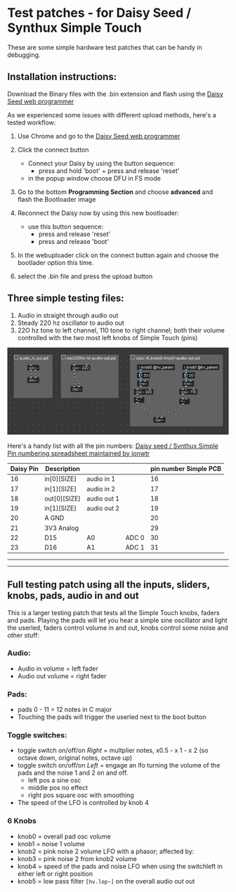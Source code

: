 # Test patches - for Daisy Seed / Synthux Simple Touch

These are some simple hardware test patches that can be handy in debugging.

## Installation instructions:

Download the Binary files with the .bin extension and flash using the [Daisy Seed web programmer](https://electro-smith.github.io/Programmer/)

As we experienced some issues with different upload methods, here's a tested workflow:

1. Use Chrome and go to the [Daisy Seed web programmer](https://electro-smith.github.io/Programmer/)
2. Click the connect button
   - Connect your Daisy by using the button sequence:
      - press and hold 'boot' + press and release 'reset'
   - in the popup window choose DFU in FS mode
3. Go to the bottom **Programming Section** and choose **advanced** and flash the Bootloader image
4. Reconnect the Daisy now by using this new bootloader:
   - use this button sequence:
      - press and release 'reset'
      - press and release 'boot'
5. In the webuploader click on the connect button again and choose the bootlader option this time.

6. select the .bin file and press the upload button


## Three simple testing files:
1. Audio in straight through audio out
2. Steady 220 hz oscillator to audio out
3. 22O hz tone to left channel, 110 tone to right channel; both their volume controlled with the two most left knobs of Simple Touch (pins) 

![screenshot of the three HW test patches](HWtestpatches.jpg)


Here's a handy list with all the pin numbers: [Daisy seed / Synthux Simple Pin numbering spreadsheet maintained by jonwtr](https://docs.google.com/spreadsheets/d/1xtg_s1tk8tm-6qNkBLFc6V1L_Mpmu-PCOvv7qEyr9mU/edit?usp=sharing)

| Daisy Pin | Description |  |  | pin number Simple PCB |
|---|---|---|---|---|
| 16 | in[0][SIZE] | audio in 1 |  | 16 |
| 17 | in[1][SIZE] | audio in 2 |  | 17 |
| 18 | out[0][SIZE] | audio out 1 |  | 18 |
| 19 | in[1][SIZE] | audio out 2 |  | 19 |
| 20 | A GND |  |  | 20 |
| 21 | 3V3 Analog |  |  | 29 |
| 22 | D15 | A0 | ADC 0 | 30 |
| 23 | D16 | A1 | ADC 1 | 31 |


---
---
## Full testing patch using all the inputs, sliders, knobs, pads, audio in and out

This is a larger testing patch that tests all the Simple Touch knobs, faders and pads.
Playing the pads will let you hear a simple sine oscillator and light the userled, faders control volume in and out, knobs control some noise and other stuff:


### Audio:
- Audio in volume = left fader
- Audio out volume = right fader

### Pads:
- pads 0 - 11 = 12 notes in C major 
- Touching the pads will trigger the userled next to the boot button

### Toggle switches:
- toggle switch on/off/on *Right* = multplier notes, x0.5 - x 1 - x 2 (so octave down, original notes, octave up)
- toggle switch on/off/on *Left* = engage an lfo turning the volume of the pads and the noise 1 and 2 on and off. 
   - left pos a sine osc
   - middle pos no effect
   - right pos square osc with smoothing
- The speed of the LFO is controlled by knob 4

 ### 6 Knobs

- knob0 = overall pad osc volume
- knob1 = noise 1 volume
- knob2 = pink noise 2 volume LFO with a phasor; affected by: 
- knob3 = pink noise 2 from knob2 volume
- knob4 = speed of the pads and noise LFO when using the switchleft in either left or right position
- knob5 = low pass filter `[hv.lop~]` on the overall audio out out